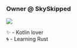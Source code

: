 ### Owner @ SkySkipped
![](http://github-profile-summary-cards.vercel.app/api/cards/profile-details?username=Cephetir&theme=github_dark)

✨ - Kotlin lover \
🌀 - Learning Rust
